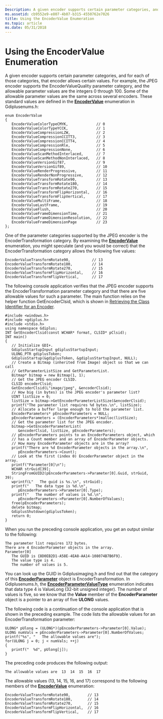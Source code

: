 ```yaml
---
Description: A given encoder supports certain parameter categories, and for each of those categories, that encoder allows certain values.
ms.assetid: cb9552e9-e807-4b07-b315-4550762e7026
title: Using the EncoderValue Enumeration
ms.topic: article
ms.date: 05/31/2018
---
```


# Using the EncoderValue Enumeration

A given encoder supports certain parameter categories, and for each of those categories, that encoder allows certain values. For example, the JPEG encoder supports the EncoderValueQuality parameter category, and the allowable parameter values are the integers 0 through 100. Some of the allowable parameter values are the same across several encoders. These standard values are defined in the [**EncoderValue**](/windows/desktop/api/Gdiplusenums/ne-gdiplusenums-encodervalue) enumeration in Gdiplusenums.h:


```
enum EncoderValue
{
   EncoderValueColorTypeCMYK,             // 0
   EncoderValueColorTypeYCCK,             // 1
   EncoderValueCompressionLZW,            // 2
   EncoderValueCompressionCCITT3,         // 3
   EncoderValueCompressionCCITT4,         // 4
   EncoderValueCompressionRle,            // 5
   EncoderValueCompressionNone,           // 6
   EncoderValueScanMethodInterlaced,      // 7
   EncoderValueScanMethodNonInterlaced,   // 8
   EncoderValueVersionGif87,              // 9
   EncoderValueVersionGif89,              // 10
   EncoderValueRenderProgressive,         // 11
   EncoderValueRenderNonProgressive,      // 12
   EncoderValueTransformRotate90,         // 13
   EncoderValueTransformRotate180,        // 14
   EncoderValueTransformRotate270,        // 15
   EncoderValueTransformFlipHorizontal,   // 16
   EncoderValueTransformFlipVertical,     // 17
   EncoderValueMultiFrame,                // 18
   EncoderValueLastFrame,                 // 19
   EncoderValueFlush,                     // 20
   EncoderValueFrameDimensionTime,        // 21
   EncoderValueFrameDimensionResolution,  // 22
   EncoderValueFrameDimensionPage         // 23
};
```



One of the parameter categories supported by the JPEG encoder is the EncoderTransformation category. By examining the [**EncoderValue**](/windows/desktop/api/Gdiplusenums/ne-gdiplusenums-encodervalue) enumeration, you might speculate (and you would be correct) that the EncoderTransformation category allows the following five values:


```
EncoderValueTransformRotate90,          // 13
EncoderValueTransformRotate180,         // 14
EncoderValueTransformRotate270,         // 15
EncoderValueTransformFlipHorizontal,    // 16
EncoderValueTransformFlipVertical,      // 17
```



The following console application verifies that the JPEG encoder supports the EncoderTransformation parameter category and that there are five allowable values for such a parameter. The main function relies on the helper function GetEncoderClsid, which is shown in [Retrieving the Class Identifier for an Encoder](-gdiplus-retrieving-the-class-identifier-for-an-encoder-use.md).


```
#include <windows.h>
#include <gdiplus.h>
#include <stdio.h>
using namespace Gdiplus;
INT GetEncoderClsid(const WCHAR* format, CLSID* pClsid);
INT main()
{
   // Initialize GDI+.
   GdiplusStartupInput gdiplusStartupInput;
   ULONG_PTR gdiplusToken;
   GdiplusStartup(&gdiplusToken, &gdiplusStartupInput, NULL);
   // Create a Bitmap (inherited from Image) object so that we can call
   // GetParameterListSize and GetParameterList.
   Bitmap* bitmap = new Bitmap(1, 1);
   // Get the JPEG encoder CLSID.
   CLSID encoderClsid;
   GetEncoderClsid(L"image/jpeg", &encoderClsid);
   // How big (in bytes) is the JPEG encoder's parameter list?
   UINT listSize = 0; 
   listSize = bitmap->GetEncoderParameterListSize(&encoderClsid);
   printf("The parameter list requires %d bytes.\n", listSize);
   // Allocate a buffer large enough to hold the parameter list.
   EncoderParameters* pEncoderParameters = NULL;
   pEncoderParameters = (EncoderParameters*)malloc(listSize);
   // Get the parameter list for the JPEG encoder.
   bitmap->GetEncoderParameterList(
      &encoderClsid, listSize, pEncoderParameters);
   // pEncoderParameters points to an EncoderParameters object, which
   // has a Count member and an array of EncoderParameter objects.
   // How many EncoderParameter objects are in the array?
   printf("There are %d EncoderParameter objects in the array.\n", 
      pEncoderParameters->Count);
   // Look at the first (index 0) EncoderParameter object in the array.
   printf("Parameter[0]\n");
   WCHAR strGuid[39];
   StringFromGUID2(pEncoderParameters->Parameter[0].Guid, strGuid, 39);
   wprintf(L"   The guid is %s.\n", strGuid);
   printf("   The data type is %d.\n", 
      pEncoderParameters->Parameter[0].Type);
   printf("   The number of values is %d.\n",
      pEncoderParameters->Parameter[0].NumberOfValues);
   free(pEncoderParameters);
   delete bitmap;
   GdiplusShutdown(gdiplusToken);
   return 0;
}
```



When you run the preceding console application, you get an output similar to the following:


```
The parameter list requires 172 bytes.
There are 4 EncoderParameter objects in the array.
Parameter[0]
   The GUID is {8D0EB2D1-A58E-4EA8-AA14-108074B7B6F9}.
   The value type is 4.
   The number of values is 5.
```



You can look up the GUID in Gdiplusimaging.h and find out that the category of this [**EncoderParameter**](https://msdn.microsoft.com/en-us/library/ms534434(v=VS.85).aspx) object is EncoderTransformation. In Gdiplusenums.h, the [**EncoderParameterValueType**](/windows/desktop/api/Gdiplusenums/ne-gdiplusenums-encoderparametervaluetype) enumeration indicates that data type 4 is ValueLong (32-bit unsigned integer). The number of values is five, so we know that the **Value** member of the **EncoderParameter** object is a pointer to an array of five **ULONG** values.

The following code is a continuation of the console application that is shown in the preceding example. The code lists the allowable values for an EncoderTransformation parameter:


```
ULONG* pUlong = (ULONG*)(pEncoderParameters->Parameter[0].Value);
ULONG numVals = pEncoderParameters->Parameter[0].NumberOfValues;
printf("%s", "   The allowable values are");
for(ULONG j = 0; j < numVals; ++j)
{
   printf("  %d", pUlong[j]);
}
```



The preceding code produces the following output:


```
The allowable values are  13  14  15  16  17
```



The allowable values (13, 14, 15, 16, and 17) correspond to the following members of the [**EncoderValue**](/windows/desktop/api/Gdiplusenums/ne-gdiplusenums-encodervalue) enumeration:


```
EncoderValueTransformRotate90,        // 13
EncoderValueTransformRotate180,       // 14
EncoderValueTransformRotate270,       // 15
EncoderValueTransformFlipHorizontal,  // 16
EncoderValueTransformFlipVertical,    // 17
```



 

 



